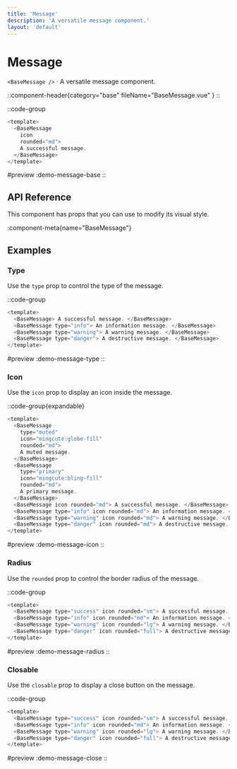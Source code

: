 ```yaml
---
title: 'Message'
description: 'A versatile message component.'
layout: 'default'
---
```


# Message

`<BaseMessage />` · A versatile message component.

::component-header{category="base" fileName="BaseMessage.vue" }
::

::code-group

```js [DemoMessageBase.vue]
<template>
  <BaseMessage 
    icon 
    rounded="md"> 
    A successful message. 
  </BaseMessage>
</template>
```

#preview
:demo-message-base
::


## API Reference

This component has props that you can use to modify its visual style.

:component-meta{name="BaseMessage"}

## Examples

### Type

Use the `type` prop to control the type of the message.

::code-group

```js [DemoMessageType.vue]
<template>
  <BaseMessage> A successful message. </BaseMessage>
  <BaseMessage type="info"> An information message. </BaseMessage>
  <BaseMessage type="warning"> A warning message. </BaseMessage>
  <BaseMessage type="danger"> A destructive message. </BaseMessage>
</template>
```

#preview
:demo-message-type
::

### Icon

Use the `icon` prop to display an icon inside the message.

::code-group{expandable}

```js [DemoMessageIcon.vue]
<template>
  <BaseMessage 
    type="muted" 
    icon="mingcute:globe-fill" 
    rounded="md"> 
    A muted message. 
  </BaseMessage>
  <BaseMessage 
    type="primary" 
    icon="mingcute:bling-fill" 
    rounded="md"> 
    A primary message. 
  </BaseMessage>
  <BaseMessage icon rounded="md"> A successful message. </BaseMessage>
  <BaseMessage type="info" icon rounded="md"> An information message. </BaseMessage>
  <BaseMessage type="warning" icon rounded="md"> A warning message. </BaseMessage>
  <BaseMessage type="danger" icon rounded="md"> A destructive message. </BaseMessage>
</template>
```

#preview
:demo-message-icon
::

### Radius

Use the `rounded` prop to control the border radius of the message.

::code-group

```js [DemoMessageRadius.vue]
<template>
  <BaseMessage type="success" icon rounded="sm"> A successful message. </BaseMessage>
  <BaseMessage type="info" icon rounded="md"> An information message. </BaseMessage>
  <BaseMessage type="warning" icon rounded="lg"> A warning message. </BaseMessage>
  <BaseMessage type="danger" icon rounded="full"> A destructive message. </BaseMessage>
</template>
```

#preview
:demo-message-radius
::

### Closable

Use the `closable` prop to display a close button on the message.

::code-group

```js [DemoMessageClose.vue]
<template>
  <BaseMessage type="success" icon rounded="sm"> A successful message. </BaseMessage>
  <BaseMessage type="info" icon rounded="md"> An information message. </BaseMessage>
  <BaseMessage type="warning" icon rounded="lg"> A warning message. </BaseMessage>
  <BaseMessage type="danger" icon rounded="full"> A destructive message. </BaseMessage>
</template>
```

#preview
:demo-message-close
::